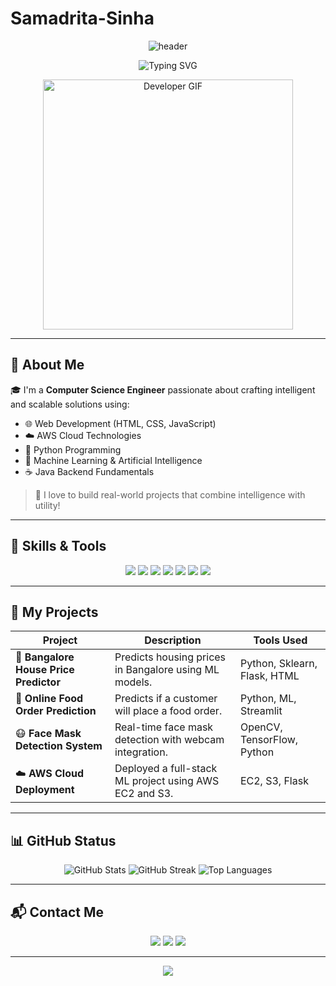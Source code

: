 # Samadrita-Sinha
<!-- Profile Header -->
<p align="center">
  <img src="https://capsule-render.vercel.app/api?type=waving&color=00BFFF&height=250&section=header&text=Hi%20I'm%20Samadrita!&fontSize=50&fontColor=ffffff&animation=fadeIn" alt="header"/>
</p>

<p align="center">
  <img src="https://readme-typing-svg.herokuapp.com?font=Fira+Code&size=24&pause=1000&center=true&vCenter=true&width=440&lines=Computer+Science+Engineer;AWS+Certified+Learner;Python+%7C+Java+%7C+ML+%7C+AI+Lover;Frontend+Developer+with+HTML+%26+CSS" alt="Typing SVG" />
</p>
<!-- Developer GIF -->
<p align="center">
  <img src="https://raw.githubusercontent.com/Samadrita64/Samadrita64/main/gifimage.gif" alt="Developer GIF" width="400"/>
</p>



---

## 🧠 About Me

🎓 I'm a **Computer Science Engineer** passionate about crafting intelligent and scalable solutions using:
- 🌐 Web Development (HTML, CSS, JavaScript)
- ☁️ AWS Cloud Technologies
- 🐍 Python Programming
- 🤖 Machine Learning & Artificial Intelligence
- ☕ Java Backend Fundamentals

> 🚀 I love to build real-world projects that combine intelligence with utility!

---

## 🚀 Skills & Tools

<p align="center">
  <img src="https://img.shields.io/badge/AWS-%23FF9900.svg?style=for-the-badge&logo=amazon-aws&logoColor=white"/>
  <img src="https://img.shields.io/badge/Python-%2314354C.svg?style=for-the-badge&logo=python&logoColor=white"/>
  <img src="https://img.shields.io/badge/HTML5-E34F26.svg?style=for-the-badge&logo=html5&logoColor=white"/>
  <img src="https://img.shields.io/badge/CSS3-1572B6.svg?style=for-the-badge&logo=css3&logoColor=white"/>
  <img src="https://img.shields.io/badge/Machine%20Learning-FF6F00.svg?style=for-the-badge&logo=git&logoColor=white"/>
  <img src="https://img.shields.io/badge/Artificial%20Intelligence-00BFFF.svg?style=for-the-badge&logo=brain&logoColor=white"/>
  <img src="https://img.shields.io/badge/Java-ED8B00.svg?style=for-the-badge&logo=java&logoColor=white"/>
</p>

---

## 🧰 My Projects

| Project | Description | Tools Used |
|--------|-------------|------------|
| 🔮 **Bangalore House Price Predictor** | Predicts housing prices in Bangalore using ML models. | Python, Sklearn, Flask, HTML |
| 🍔 **Online Food Order Prediction** | Predicts if a customer will place a food order. | Python, ML, Streamlit |
| 😷 **Face Mask Detection System** | Real-time face mask detection with webcam integration. | OpenCV, TensorFlow, Python |
| ☁️ **AWS Cloud Deployment** | Deployed a full-stack ML project using AWS EC2 and S3. | EC2, S3, Flask |

---

## 📊 GitHub Status

<p align="center">
  <img src="https://github-readme-stats.vercel.app/api?username=Samadrita64&show_icons=true&theme=tokyonight&hide_border=true" alt="GitHub Stats"/>
  <img src="https://github-readme-streak-stats.herokuapp.com/?user=Samadrita64&theme=tokyonight&hide_border=true" alt="GitHub Streak"/>
  <img src="https://github-readme-stats.vercel.app/api/top-langs/?username=Samadrita64&layout=compact&theme=tokyonight&hide_border=true" alt="Top Languages"/>
</p>

---

## 📬 Contact Me

<p align="center">
  <a href="mailto:your.email@example.com"><img src="https://img.shields.io/badge/email-D14836?style=for-the-badge&logo=gmail&logoColor=white"/></a>
  <a href="https://linkedin.com/in/yourlinkedinprofile"><img src="https://img.shields.io/badge/linkedin-0077B5?style=for-the-badge&logo=linkedin&logoColor=white"/></a>
  <a href="https://github.com/YourGitHubUsername"><img src="https://img.shields.io/badge/github-100000?style=for-the-badge&logo=github&logoColor=white"/></a>
</p>

---

<p align="center">
  <img src="https://capsule-render.vercel.app/api?type=waving&color=00BFFF&height=200&section=footer"/>
</p>


